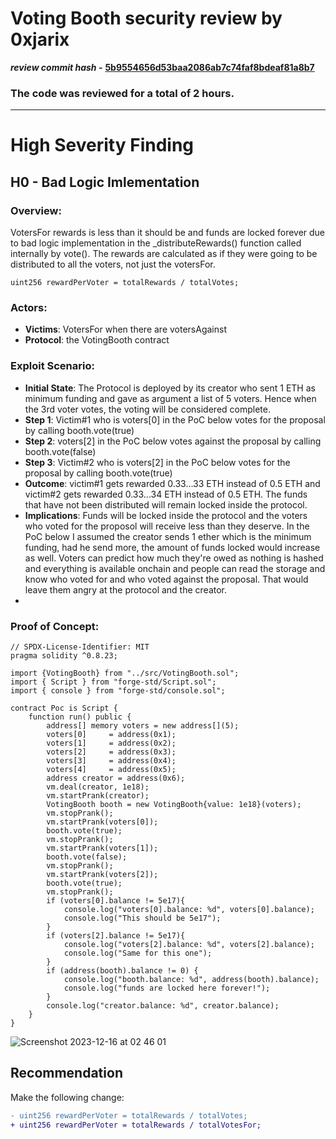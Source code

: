 # Voting Booth security review by 0xjarix

*********************review commit hash -********************* **[5b9554656d53baa2086ab7c74faf8bdeaf81a8b7](https://github.com/Cyfrin/2023-12-Voting-Booth)**

### The code was reviewed for a total of 2 hours.
---

# High Severity Finding
## H0 - Bad Logic Imlementation

### Overview:
VotersFor rewards is less than it should be and funds are locked forever due to bad logic implementation in the _distributeRewards() function called internally by vote(). The rewards are calculated as if they were going to be distributed to all the voters, not just the votersFor.
```solidity
uint256 rewardPerVoter = totalRewards / totalVotes;
```

### Actors:
- **Victims**: VotersFor when there are votersAgainst
- **Protocol**: the VotingBooth contract

### Exploit Scenario:
- **Initial State**: The Protocol is deployed by its creator who sent 1 ETH as minimum funding and gave as argument a list of 5 voters. Hence when the 3rd voter votes, the voting will be considered complete.
- **Step 1**: Victim#1 who is voters[0] in the PoC below votes for the proposal by calling booth.vote(true)
- **Step 2**: voters[2] in the PoC below votes against the proposal by calling booth.vote(false)
- **Step 3**: Victim#2 who is voters[2] in the PoC below votes for the proposal by calling booth.vote(true)
- **Outcome**: victim#1 gets rewarded 0.33...33 ETH instead of 0.5 ETH and victim#2 gets rewarded 0.33...34 ETH instead of 0.5 ETH. The funds that have not been distributed will remain locked inside the protocol.
- **Implications**: Funds will be locked inside the protocol and the voters who voted for the proposol will receive less than they deserve. In the PoC below I assumed the creator sends 1 ether which is the minimum funding, had he send more, the amount of funds locked would increase as well. Voters can predict how much they're owed as nothing is hashed and everything is available onchain and people can read the storage and know who voted for and who voted against the proposal. That would leave them angry at the protocol and the creator.
- 
### Proof of Concept:
```solidity
// SPDX-License-Identifier: MIT
pragma solidity ^0.8.23;

import {VotingBooth} from "../src/VotingBooth.sol";
import { Script } from "forge-std/Script.sol";
import { console } from "forge-std/console.sol";

contract Poc is Script {
    function run() public {
        address[] memory voters = new address[](5);
        voters[0]     = address(0x1);
        voters[1]     = address(0x2);
        voters[2]     = address(0x3);
        voters[3]     = address(0x4);
        voters[4]     = address(0x5);
        address creator = address(0x6);
        vm.deal(creator, 1e18);
        vm.startPrank(creator);
        VotingBooth booth = new VotingBooth{value: 1e18}(voters);
        vm.stopPrank();
        vm.startPrank(voters[0]);
        booth.vote(true);
        vm.stopPrank();
        vm.startPrank(voters[1]);
        booth.vote(false);
        vm.stopPrank();
        vm.startPrank(voters[2]);
        booth.vote(true);
        vm.stopPrank();
        if (voters[0].balance != 5e17){
            console.log("voters[0].balance: %d", voters[0].balance);
            console.log("This should be 5e17");
        }
        if (voters[2].balance != 5e17){
            console.log("voters[2].balance: %d", voters[2].balance);
            console.log("Same for this one");
        }
        if (address(booth).balance != 0) {
            console.log("booth.balance: %d", address(booth).balance);
            console.log("funds are locked here forever!");
        }
        console.log("creator.balance: %d", creator.balance);
    }
}
```
![Screenshot 2023-12-16 at 02 46 01](https://github.com/0xjarix/Audits/assets/55955137/9e84c02c-e367-4370-8b7c-bca119e0be19)


## Recommendation

Make the following change:

```diff
- uint256 rewardPerVoter = totalRewards / totalVotes;
+ uint256 rewardPerVoter = totalRewards / totalVotesFor;
```
